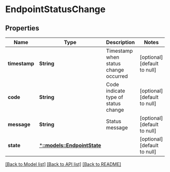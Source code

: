# EndpointStatusChange

## Properties
Name | Type | Description | Notes
------------ | ------------- | ------------- | -------------
**timestamp** | **String** | Timestamp when status change occurred | [optional] [default to null]
**code** | **String** | Code indicate type of status change | [optional] [default to null]
**message** | **String** | Status message | [optional] [default to null]
**state** | [***::models::EndpointState**](EndpointState.md) |  | [optional] [default to null]

[[Back to Model list]](../README.md#documentation-for-models) [[Back to API list]](../README.md#documentation-for-api-endpoints) [[Back to README]](../README.md)


